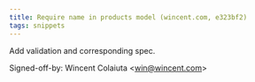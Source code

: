 ```yaml
---
title: Require name in products model (wincent.com, e323bf2)
tags: snippets
---
```


Add validation and corresponding spec.

Signed-off-by: Wincent Colaiuta &lt;win@wincent.com&gt;
